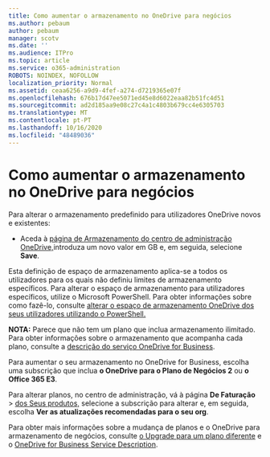 ```yaml
---
title: Como aumentar o armazenamento no OneDrive para negócios
ms.author: pebaum
author: pebaum
manager: scotv
ms.date: ''
ms.audience: ITPro
ms.topic: article
ms.service: o365-administration
ROBOTS: NOINDEX, NOFOLLOW
localization_priority: Normal
ms.assetid: ceaa6256-a9d9-4fef-a274-d7219365e07f
ms.openlocfilehash: 676b17d47ee5071ed45e8d6022eaa82b51fc4d51
ms.sourcegitcommit: ad2d185aa9e08c27c4a1c4803b679cc4e6305703
ms.translationtype: MT
ms.contentlocale: pt-PT
ms.lasthandoff: 10/16/2020
ms.locfileid: "48489036"
---
```

# <a name="how-to-increase-storage-in-onedrive-for-business"></a>Como aumentar o armazenamento no OneDrive para negócios

Para alterar o armazenamento predefinido para utilizadores OneDrive novos e existentes:
  
- Aceda à [página de Armazenamento do centro de administração OneDrive,](https://admin.onedrive.com/?v=StorageSettings)introduza um novo valor em GB e, em seguida, selecione **Save**.

Esta definição de espaço de armazenamento aplica-se a todos os utilizadores para os quais não definiu limites de armazenamento específicos. Para alterar o espaço de armazenamento para utilizadores específicos, utilize o Microsoft PowerShell. Para obter informações sobre como fazê-lo, consulte [alterar o espaço de armazenamento OneDrive dos seus utilizadores utilizando o PowerShell.](https://docs.microsoft.com/onedrive/change-user-storage)

**NOTA:** Parece que não tem um plano que inclua armazenamento ilimitado. Para obter informações sobre o armazenamento que acompanha cada plano, consulte a [descrição do serviço OneDrive for Business](https://docs.microsoft.com/office365/servicedescriptions/onedrive-for-business-service-description).
  
Para aumentar o seu armazenamento no OneDrive for Business, escolha uma subscrição que inclua **o OneDrive para o Plano de Negócios 2** ou **o Office 365 E3**.
  
Para alterar planos, no centro de administração, vá à página **De Faturação** \> [dos Seus produtos,](https://go.microsoft.com/fwlink/p/?linkid=842054) selecione a subscrição para alterar e, em seguida, escolha **Ver as atualizações recomendadas para o seu org**.
  
Para obter mais informações sobre a mudança de planos e o OneDrive para armazenamento de negócios, consulte [o Upgrade para um plano diferente](https://docs.microsoft.com/microsoft-365/commerce/subscriptions/upgrade-to-different-plan) e o [OneDrive for Business Service Description](https://docs.microsoft.com/office365/servicedescriptions/onedrive-for-business-service-description).